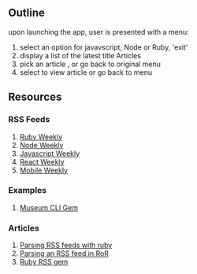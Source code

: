 ## Outline

upon launching the app, user is presented with a menu:
  1. select an option for javavscript, Node or Ruby, 'exit'
  2. display a list of the latest title Articles
  3. pick an article , or go back to original menu
  4. select to view article or go back to menu

## Resources

### RSS Feeds

1. [Ruby Weekly](http://rubyweekly.com/rss/16581bfg)
2. [Node Weekly](http://nodeweekly.com/rss/1el2m89n)
3. [Javascript Weekly](http://javascriptweekly.com/rss/221bj275)
4. [React Weekly](https://react.statuscode.com/rss/1finckh3)
5. [Mobile Weekly](https://mobilewebweekly.com/rss/2638hl3j)

### Examples

1. [Museum CLI Gem](https://github.com/aviflombaum/museum-shows/blob/refactored/lib/command_line.rb)


### Articles

1. [Parsing RSS feeds with ruby](https://michaelrigart.be/parsing-rss-feeds-ruby/)
2. [Parsing an RSS feed in RoR](https://medium.com/@josheche/parsing-an-rss-feed-in-ruby-on-rails-58b23cfb5b25)
3. [Ruby RSS gem](https://ruby-doc.org/stdlib-2.1.3/libdoc/rss/rdoc/RSS.html)
